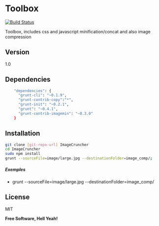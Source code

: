 Toolbox
=========
[![Build Status](https://travis-ci.org/davelamarre/Toolbox.svg?branch=master)](https://travis-ci.org/davelamarre/Toolbox)

Toolbox, includes css and javascript minification/concat and also image compression

Version
----
1.0

Dependencies
-----------

```sh
    "dependencies": {
      "grunt-cli": "~0.1.9",
      "grunt-contrib-copy":"*",
      "grunt-init": "~0.2.1",
      "grunt": "~0.4.1",
      "grunt-contrib-imagemin": "~0.3.0"
    }
```

Installation
--------------

```sh
git clone [git-repo-url] ImageCruncher
cd ImageCruncher
sudo npm install
grunt --sourceFile=image/large.jpg --destinationFolder=image_comp/;
```

##### Exemples 

* grunt --sourceFile=image/large.jpg --destinationFolder=image_comp/

License
----

MIT


**Free Software, Hell Yeah!**

    
